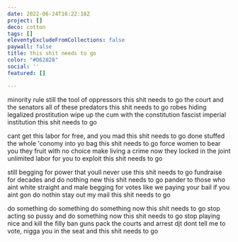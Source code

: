 ```yaml
---
date: 2022-06-24T16:22:18Z
project: []
deco: cotton
tags: []
eleventyExcludeFromCollections: false
paywall: false
title: this shit needs to go
color: "#D62828"
social: ''
featured: []

---
```

minority rule
still the tool of oppressors
this shit needs to go
the court and the senators 
all of these predators
this shit needs to go
robes hiding legalized prostitution
wipe up the cum with the constitution
fascist imperial institution
this shit needs to go

cant get this labor 
for free, and you mad
this shit needs to go
done stuffed the whole 'conomy
into yo bag
this shit needs to go
force women to bear you they fruit with no choice
make living a crime now they locked in the joint
unlimited labor for you to exploit
this shit needs to go

still begging for power
that youll never use
this shit needs to go
fundraise for decades
and do nothing new
this shit needs to go
pander to those who aint white straight and male
begging for votes like we paying your bail
if you aint gon do nothin stay out my mail
this shit needs to go


do something do something
do something now
this shit needs to go
stop acting so pussy
and do something now
this shit needs to go
stop playing nice and kill the filly 
ban guns pack the courts and arrest djt 
dont tell me to vote, nigga you in the seat
and this shit needs to go